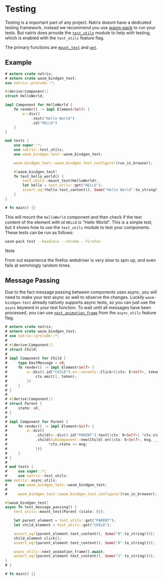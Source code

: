 # Testing

Testing is a important part of any project. Natrix doesnt have a dedicated testing framework, instead we recommend you use [wasm-pack](https://rustwasm.github.io/wasm-pack/) to run your tests.
But natrix does provide the [`test_utils`](test_utils) module to help with testing, which is enabled with the `test_utils` feature flag.

The primary functions are [`mount_test`](test_utils::mount_test) and [`get`](test_utils::get).

## Example

```rust
# extern crate natrix;
# extern crate wasm_bindgen_test;
use natrix::prelude::*;

#[derive(Component)]
struct HelloWorld;

impl Component for HelloWorld {
    fn render() -> impl Element<Self> {
        e::div()
            .text("Hello World")
            .id("HELLO")
    }
}

mod tests {
    use super::*;
    use natrix::test_utils;
    use wasm_bindgen_test::wasm_bindgen_test;

    wasm_bindgen_test::wasm_bindgen_test_configure!(run_in_browser);

    #[wasm_bindgen_test]
    fn test_hello_world() {
        test_utils::mount_test(HelloWorld);
        let hello = test_utils::get("HELLO");
        assert_eq!(hello.text_content(), Some("Hello World".to_string()));
    }
}

# fn main() {}
```

This will mount the `HelloWorld` component and then check if the text content of the element with id `HELLO` is "Hello World". This is a simple test, but it shows how to use the `test_utils` module to test your components.
These tests can be run as follows:

```bash
wasm-pack test --headless --chrome --firefox
```

> [!NOTE]
> From out experience the firefox webdriver is very slow to spin up, and even fails at semmingly random times.

## Message Passing
Due to the fact message passing between components uses async, you will need to make your test async as well to observe the changes.
Luckily `wasm-bindgen-test` already natively supports async tests, so you can just use the `async` keyword in your test function.
To wait until all messages have been processed, you can use [`next_animation_frame`](async_utils::next_animation_frame) from the `async_utils` feature flag.

```rust
# extern crate natrix;
# extern crate wasm_bindgen_test;
# use natrix::prelude::*;
# 
# #[derive(Component)]
# struct Child;
#
# impl Component for Child {
#     type EmitMessage = u8;
#     fn render() -> impl Element<Self> {
#         e::div().id("CHILD").on::<events::Click>(|ctx: E<Self>, token, _| {
#             ctx.emit(1, token);
#         })
#     }
# }
# 
# #[derive(Component)]
# struct Parent {
#     state: u8,
# }
# 
# impl Component for Parent {
#     fn render() -> impl Element<Self> {
#         e::div()
#             .child(e::div().id("PARENT").text(|ctx: R<Self>| *ctx.state))
#             .child(SubComponent::new(Child).on(|ctx: E<Self>, msg, _| {
#                   *ctx.state += msg;
#             }))
#     }
# }
# 
# mod tests {
#     use super::*;
#     use natrix::test_utils;
use natrix::async_utils;
#     use wasm_bindgen_test::wasm_bindgen_test;
# 
#     wasm_bindgen_test::wasm_bindgen_test_configure!(run_in_browser);

#[wasm_bindgen_test]
async fn test_message_passing() {
    test_utils::mount_test(Parent {state: 0});

    let parent_element = test_utils::get("PARENT");
    let child_element = test_utils::get("CHILD");

    assert_eq!(parent_element.text_content(), Some("0".to_string()));
    child_element.click();
    assert_eq!(parent_element.text_content(), Some("0".to_string()));

    async_utils::next_animation_frame().await;
    assert_eq!(parent_element.text_content(), Some("1".to_string()));
}
# }

# fn main() {}
```
